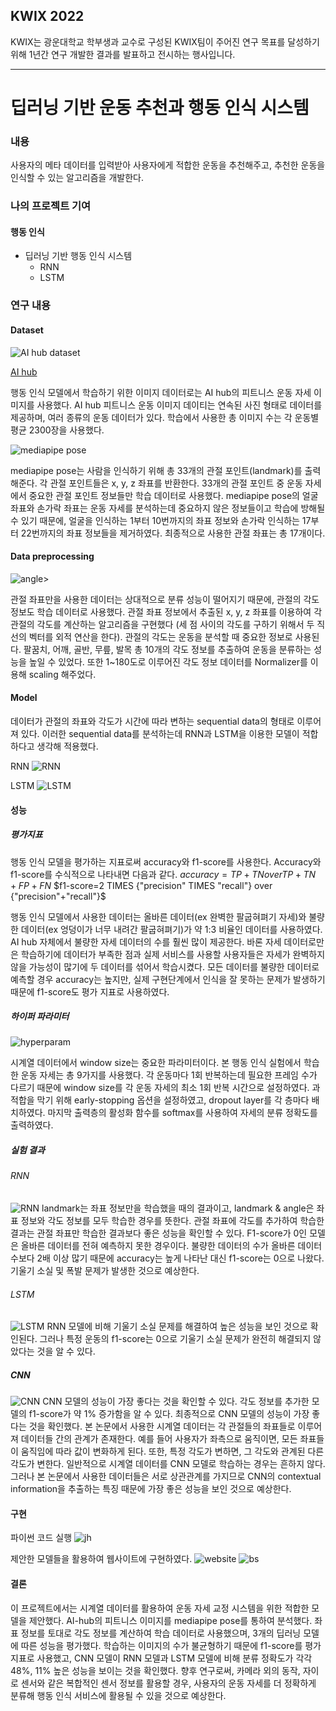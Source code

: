 ## KWIX 2022

KWIX는 광운대학교 학부생과 교수로 구성된 KWIX팀이 주어진 연구 목표를 달성하기 위해 1년간 연구 개발한 결과를 발표하고 전시하는 행사입니다.

---

# 딥러닝 기반 운동 추천과 행동 인식 시스템

### 내용

사용자의 메타 데이터를 입력받아 사용자에게 적합한 운동을 추천해주고, 추천한 운동을 인식할 수 있는 알고리즘을 개발한다.  

### 나의 프로젝트 기여

#### 행동 인식

* 딥러닝 기반 행동 인식 시스템
  * RNN
  * LSTM

### 연구 내용

#### Dataset

![AI hub dataset](./img/AIhubdataset.PNG)

[AI hub](https://aihub.or.kr/)

행동 인식 모델에서 학습하기 위한 이미지 데이터로는 AI hub의 피트니스 운동 자세 이미지를 사용했다. AI hub 피트니스 운동 이미지 데이티는 연속된 사진 형태로 데이터를 제공하며, 여러 종류의 운동 데이터가 있다. 학습에서 사용한 총 이미지 수는 각 운동별 평균 2300장을 사용했다.

![mediapipe pose](./img/pose_tracking_full_body_landmarks.png)

mediapipe pose는 사람을 인식하기 위해 총 33개의 관절 포인트(landmark)를 출력해준다. 각 관절 포인트들은 x, y, z 좌표를 반환한다. 33개의 관절 포인트 중 운동 자세에서 중요한 관절 포인트 정보들만 학습 데이터로 사용했다. mediapipe pose의 얼굴 좌표와 손가락 좌표는 운동 자세를 분석하는데 중요하지 않은 정보들이고 학습에 방해될 수 있기 때문에, 얼굴을 인식하는 1부터 10번까지의 좌표 정보와 손가락 인식하는 17부터 22번까지의 좌표 정보들을 제거하였다. 최종적으로 사용한 관절 좌표는 총 17개이다.

#### Data preprocessing

![angle](./img/angle.PNG)>

관절 좌표만을 사용한 데이터는 상대적으로 분류 성능이 떨어지기 때문에, 관절의 각도 정보도 학습 데이터로 사용했다. 관절 좌표 정보에서 추출된 x, y, z 좌표를 이용하여 각 관절의 각도를 계산하는 알고리즘을 구현했다 (세 점 사이의 각도를 구하기 위해서 두 직선의 벡터를 외적 연산을 한다). 관절의 각도는 운동을 분석할 때 중요한 정보로 사용된다. 팔꿈치, 어깨, 골반, 무릎, 발목 총 10개의 각도 정보를 추출하여 운동을 분류하는 성능을 높일 수 있었다. 또한 1~180도로 이루어진 각도 정보 데이터를 Normalizer를 이용해 scaling 해주었다.

#### Model

데이터가 관절의 좌표와 각도가 시간에 따라 변하는 sequential data의 형태로 이루어져 있다. 이러한 sequential data를 분석하는데 RNN과 LSTM을 이용한 모델이 적합하다고 생각해 적용했다.

RNN
![RNN](./img/RNN.PNG)

LSTM
![LSTM](./img/LSTM.PNG)

#### 성능

##### 평가지표

행동 인식 모델을 평가하는 지표로써 accuracy와 f1-score를 사용한다. Accuracy와 f1-score를 수식적으로 나타내면 다음과 같다.
$accuracy= {TP+TN} over {TP+TN+FP+FN}$
$f1-score=2 TIMES  {"precision" TIMES "recall"} over {"precision"+"recall"}$

행동 인식 모델에서 사용한 데이터는 올바른 데이터(ex 완벽한 팔굽혀펴기 자세)와 불량한 데이터(ex 엉덩이가 너무 내려간 팔굽혀펴기)가 약 1:3 비율인 데이터를 사용하였다. AI hub 자체에서 불량한 자세 데이터의 수를 훨씬 많이 제공한다. 바론 자세 데이터로만은 학습하기에 데이터가 부족한 점과 실제 서비스를 사용할 사용자들은 자세가 완벽하지 않을 가능성이 많기에 두 데이터를 섞어서 학습시켰다. 모든 데이터를 불량한 데이터로 예측할 경우 accuracy는 높지만, 실제 구현단계에서 인식을 잘 못하는 문제가 발생하기 때문에 f1-score도 평가 지표로 사용하였다.

##### 하이퍼 파라미터

![hyperparam](./img/param.PNG)

시계열 데이터에서 window size는 중요한 파라미터이다. 본 행동 인식 실험에서 학습한 운동 자세는 총 9가지를 사용했다. 각 운동마다 1회 반복하는데 필요한 프레임 수가 다르기 때문에 window size를 각 운동 자세의 최소 1회 반복 시간으로 설정하였다. 과적합을 막기 위해 early-stopping 옵션을 설정하였고, dropout layer를 각 층마다 배치하였다. 마지막 출력층의 활성화 함수를 softmax를 사용하여 자세의 분류 정확도를 출력하였다.

##### 실험 결과

###### RNN

![RNN](./img/RNNs.PNG)
landmark는 좌표 정보만을 학습했을 때의 결과이고, landmark & angle은 좌표 정보와 각도 정보를 모두 학습한 경우를 뜻한다. 관절 좌표에 각도를 추가하여 학습한 결과는 관절 좌표만 학습한 결과보다 좋은 성능을 확인할 수 있다. F1-score가 0인 모델은 올바른 데이터를 전혀 예측하지 못한 경우이다. 불량한 데이터의 수가 올바른 데이터 수보다 2배 이상 많기 때문에 accuracy는 높게 나타난 대신 f1-score는 0으로 나왔다. 기울기 소실 및 폭발 문제가 발생한 것으로 예상한다.

###### LSTM

![LSTM](./img/LSTMs.PNG)
RNN 모델에 비해 기울기 소실 문제를 해결하여 높은 성능을 보인 것으로 확인된다. 그러나 특정 운동의 f1-score는 0으로 기울기 소실 문제가 완전히 해결되지 않았다는 것을 알 수 있다.

##### CNN

![CNN](./img/CNNs.PNG)
CNN 모델의 성능이 가장 좋다는 것을 확인할 수 있다. 각도 정보를 추가한 모델의 f1-score가 약 1% 증가함을 알 수 있다. 최종적으로 CNN 모델의 성능이 가장 좋다는 것을 확인했다.
본 논문에서 사용한 시계열 데이터는 각 관절들의 좌표들로 이루어져 데이터들 간의 관계가 존재한다. 예를 들어 사용자가 좌측으로 움직이면, 모든 좌표들이 움직임에 따라 값이 변화하게 된다. 또한, 특정 각도가 변하면, 그 각도와 관계된 다른 각도가 변한다. 일반적으로 시계열 데이터를 CNN 모델로 학습하는 경우는 흔하지 않다. 그러나 본 논문에서 사용한 데이터들은 서로 상관관계를 가지므로 CNN의 contextual information을 추출하는 특징 때문에 가장 좋은 성능을 보인 것으로 예상한다.

#### 구현

파이썬 코드 실행
![jh](./img/impli1.png)

제안한 모델들을 활용하여 웹사이트에 구현하였다.
![website](./img/image03.png)
![bs](./img/image02.png)

#### 결론

이 프로젝트에서는 시계열 데이터를 활용하여 운동 자세 교정 시스템을 위한 적합한 모델을 제안했다. AI-hub의 피트니스 이미지를 mediapipe pose를 통하여 분석했다. 좌표 정보를 토대로 각도 정보를 계산하여 학습 데이터로 사용했으며, 3개의 딥러닝 모델에 따른 성능을 평가했다. 학습하는 이미지의 수가 불균형하기 때문에 f1-score를 평가지표로 사용했고, CNN 모델이 RNN 모델과 LSTM 모델에 비해 분류 정확도가 각각 48%, 11% 높은 성능을 보이는 것을 확인했다. 향후 연구로써, 카메라 외의 동작, 자이로 센서와 같은 복합적인 센서 정보를 활용할 경우, 사용자의 운동 자세를 더 정확하게 분류해 행동 인식 서비스에 활용될 수 있을 것으로 예상한다.
